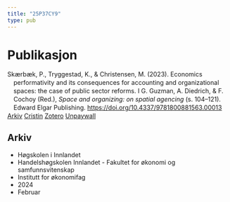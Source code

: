 ```yaml
---
title: "25P37CY9"
type: pub
---
```

<h1>Publikasjon</h1>
<article id="csl-bib-container-25P37CY9" class="csl-bib-container">
  <div class="csl-bib-body" style="line-height: 1.35; padding-left: 1em; text-indent:-1em;">
  <div class="csl-entry">Sk&#xE6;rb&#xE6;k, P., Tryggestad, K., &amp; Christensen, M. (2023). Economics performativity and its consequences for accounting and organizational spaces: the case of public sector reforms. I G. Guzman, A. Diedrich, &amp; F. Cochoy (Red.), <i>Space and organizing: on spatial agencing</i> (s. 104&#x2013;121). Edward Elgar Publishing. <a href="https://doi.org/10.4337/9781800881563.00013">https://doi.org/10.4337/9781800881563.00013</a></div>
</div>
  <div class="csl-bib-buttons">
    <a href="#taxonomy-article-25P37CY9" class="csl-bib-button">Arkiv</a>
    <a href="https://app.cristin.no/results/show.jsf?id=2250408" alt="Cristin URL" class="csl-bib-button">Cristin</a>
    <a href="http://zotero.org/groups/5402882/items/25P37CY9" alt="Zotero URL" class="csl-bib-button">Zotero</a>
    <a href="https://doi.org/10.4337/9781800881563.00013" class="csl-bib-button">Unpaywall</a>
  </div>
  <div id="csl-bib-meta-container-25P37CY9"></div>
</article>
<div id="csl-bib-meta-25P37CY9" class="csl-bib-meta">
  <article id="taxonomy-article-25P37CY9" class="taxonomy-article">
    <h1>Arkiv</h1>
    <ul>
      <li>Høgskolen i Innlandet</li>
      <li>Handelshøgskolen Innlandet - Fakultet for økonomi og samfunnsvitenskap</li>
      <li>Institutt for økonomifag</li>
      <li>2024</li>
      <li>Februar</li>
    </ul>
  </article>
</div>
